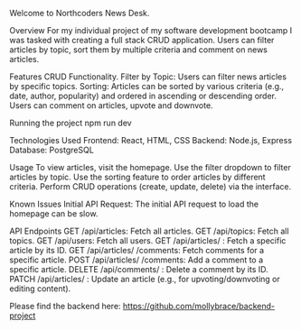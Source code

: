 Welcome to Northcoders News Desk.

Overview
For my individual project of my software development bootcamp I was tasked with creating a full stack CRUD application. Users can filter articles by topic, sort them by multiple criteria and comment on news articles.

Features
CRUD Functionality.
Filter by Topic: Users can filter news articles by specific topics.
Sorting: Articles can be sorted by various criteria (e.g., date, author, popularity) and ordered in ascending or descending order.
Users can comment on articles, upvote and downvote.

Running the project 
npm run dev

Technologies Used
Frontend: React, HTML, CSS
Backend: Node.js, Express
Database: PostgreSQL

Usage
To view articles, visit the homepage.
Use the filter dropdown to filter articles by topic.
Use the sorting feature to order articles by different criteria.
Perform CRUD operations (create, update, delete) via the interface.

Known Issues
Initial API Request: The initial API request to load the homepage can be slow. 

API Endpoints
GET /api/articles: Fetch all articles.
GET /api/topics: Fetch all topics.
GET /api/users: Fetch all users.
GET /api/articles/
: Fetch a specific article by its ID.
GET /api/articles/
/comments: Fetch comments for a specific article.
POST /api/articles/
/comments: Add a comment to a specific article.
DELETE /api/comments/
: Delete a comment by its ID.
PATCH /api/articles/
: Update an article (e.g., for upvoting/downvoting or editing content).


Please find the backend here: 
https://github.com/mollybrace/backend-project
